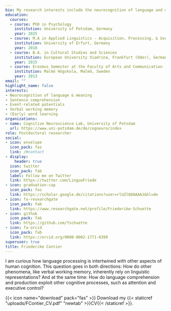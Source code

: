 ```yaml
---
bio: My research interests include the neurocognition of language and meaning, sentence comprehension, and verbal working memory.
education:
  courses:
  - course: PhD in Psychology
    institution: University of Potsdam, Germany
    year: 2025
  - course: M.A in Applied Linguistics - Acquisition, Processing, & Use of Language
    institution: University of Erfurt, Germany
    year: 2018
  - course: B.A. in Cultural Studies and Sciences
    institution: European University Viadrina, Frankfurt (Oder), Germany
    year: 2015
  - course: Erasmus Semester at the Faculty of Arts and Communication
    institution: Malmö Högskola, Malmö, Sweden
    year: 2013
email: ""
highlight_name: false
interests:
- Neurocognition of language & meaning
- Sentence comprehension
- Event-related potentials
- Verbal working memory
- (Early) word learning
organizations:
- name: Cognitive Neuroscience Lab, University of Potsdam
  url: https://www.uni-potsdam.de/de/cogneuro/index
role: Postdoctoral researcher
social:
- icon: envelope
  icon_pack: fas
  link: /#contact
- display:
    header: true
  icon: twitter
  icon_pack: fab
  label: Follow me on Twitter
  link: https://twitter.com/LinguaFriede
- icon: graduation-cap
  icon_pack: fas
  link: https://scholar.google.de/citations?user=rlUZlQ8AAAAJ&hl=de
- icon: fa-researchgate
  icon_pack: fab
  link: https://www.researchgate.net/profile/Friederike-Schuette
- icon: github
  icon_pack: fab
  link: https://github.com/fschuette
- icon: fa-orcid
  icon_pack: fab
  link: https://orcid.org/0000-0002-1771-8399
superuser: true
title: Friederike Contier
---
```


I am curious how language processing is intertwined with other aspects of human cognition. This question goes in both directions: How do other phenomena, like verbal working memory, inherently rely on linguistic representations? And at the same time: How do language comprehension and production exploit other cognitive processes, such as attention and executive control?

{{< icon name="download" pack="fas" >}} Download my {{< staticref "uploads/FContier_CV.pdf" "newtab" >}}CV{{< /staticref >}}.
